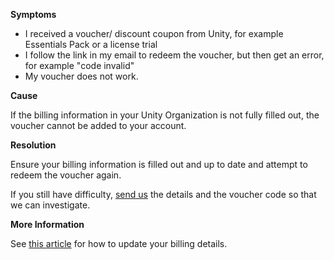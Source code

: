 
        

**Symptoms** 

*   I received a voucher/ discount coupon from Unity, for example Essentials Pack or a license trial
*   I follow the link in my email to redeem the voucher, but then get an error, for example "code invalid"
*   My voucher does not work.

**Cause** 

If the billing information in your Unity Organization is not fully filled out, the voucher cannot be added to your account.  

**Resolution** 

Ensure your billing information is filled out and up to date and attempt to redeem the voucher again. 

If you still have difficulty, [send us](https://support.unity3d.com/hc/en-us/requests/new%20) the details and the voucher code so that we can investigate.

**More Information** 

See [this article](https://support.unity3d.com/hc/en-us/articles/210716003-How-do-I-change-my-billing-details-) for how to update your billing details.

      